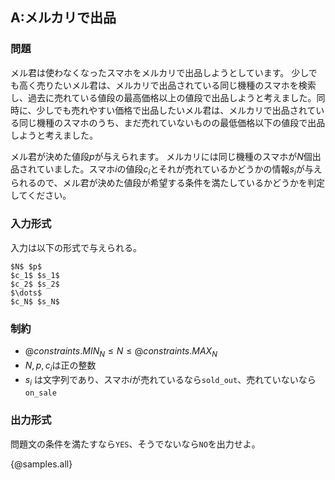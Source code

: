 ## A:メルカリで出品

### 問題

メル君は使わなくなったスマホをメルカリで出品しようとしています。
少しでも高く売りたいメル君は、メルカリで出品されている同じ機種のスマホを検索し、過去に売れている値段の最高価格以上の値段で出品しようと考えました。同時に、少しでも売れやすい価格で出品したいメル君は、メルカリで出品されている同じ機種のスマホのうち、まだ売れていないものの最低価格以下の値段で出品しようと考えました。

メル君が決めた値段$p$が与えられます。
メルカリには同じ機種のスマホが$N$個出品されていました。スマホ$i$の値段$c_i$とそれが売れているかどうかの情報$s_i$が与えられるので、メル君が決めた値段が希望する条件を満たしているかどうかを判定してください。

### 入力形式

入力は以下の形式で与えられる。

```
$N$ $p$
$c_1$ $s_1$
$c_2$ $s_2$
$\dots$
$c_N$ $s_N$
```

### 制約

- ${@constraints.MIN_N} \leq N \leq {@constraints.MAX_N}$
- $N, p, c_i$は正の整数
- $s_i$ は文字列であり、スマホ$i$が売れているなら`sold_out`、売れていないなら`on_sale`

### 出力形式

問題文の条件を満たすなら`YES`、そうでないなら`NO`を出力せよ。

{@samples.all}
